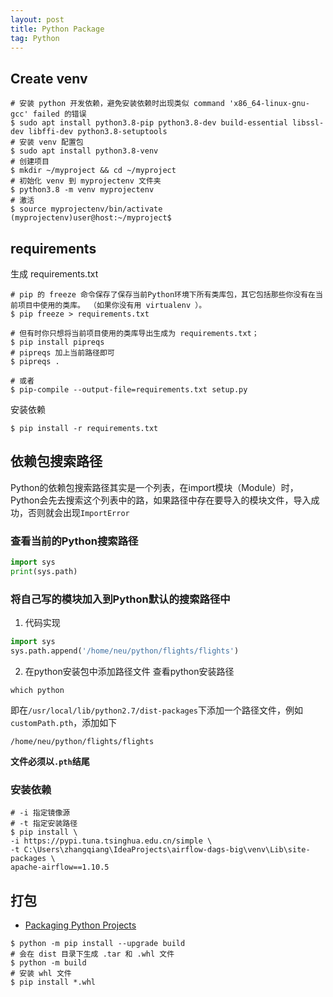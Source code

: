```yaml
---
layout: post
title: Python Package
tag: Python
---
```


## Create venv
```shell
# 安装 python 开发依赖，避免安装依赖时出现类似 command 'x86_64-linux-gnu-gcc' failed 的错误
$ sudo apt install python3.8-pip python3.8-dev build-essential libssl-dev libffi-dev python3.8-setuptools
# 安装 venv 配置包
$ sudo apt install python3.8-venv
# 创建项目
$ mkdir ~/myproject && cd ~/myproject
# 初始化 venv 到 myprojectenv 文件夹
$ python3.8 -m venv myprojectenv
# 激活
$ source myprojectenv/bin/activate
(myprojectenv)user@host:~/myproject$
```

## requirements
生成 requirements.txt
```shell
# pip 的 freeze 命令保存了保存当前Python环境下所有类库包，其它包括那些你没有在当前项目中使用的类库。 （如果你没有用 virtualenv ）。
$ pip freeze > requirements.txt

# 但有时你只想将当前项目使用的类库导出生成为 requirements.txt；
$ pip install pipreqs
# pipreqs 加上当前路径即可
$ pipreqs .

# 或者
$ pip-compile --output-file=requirements.txt setup.py
```

安装依赖
```shell
$ pip install -r requirements.txt
```

## 依赖包搜索路径
Python的依赖包搜索路径其实是一个列表，在import模块（Module）时，Python会先去搜索这个列表中的路，如果路径中存在要导入的模块文件，导入成功，否则就会出现`ImportError`

### 查看当前的Python搜索路径
```python
import sys
print(sys.path)
```
### 将自己写的模块加入到Python默认的搜索路径中
1. 代码实现
```python
import sys
sys.path.append('/home/neu/python/flights/flights')
```
2. 在python安装包中添加路径文件
查看python安装路径
```shell
which python
```
即在`/usr/local/lib/python2.7/dist-packages`下添加一个路径文件，例如`customPath.pth`，添加如下
```shell
/home/neu/python/flights/flights
```
**文件必须以`.pth`结尾**

### 安装依赖
```shell
# -i 指定镜像源
# -t 指定安装路径
$ pip install \
-i https://pypi.tuna.tsinghua.edu.cn/simple \
-t C:\Users\zhangqiang\IdeaProjects\airflow-dags-big\venv\Lib\site-packages \
apache-airflow==1.10.5
```


## 打包
* [Packaging Python Projects](https://packaging.python.org/tutorials/packaging-projects/)

```shell
$ python -m pip install --upgrade build
# 会在 dist 目录下生成 .tar 和 .whl 文件
$ python -m build
# 安装 whl 文件
$ pip install *.whl
```